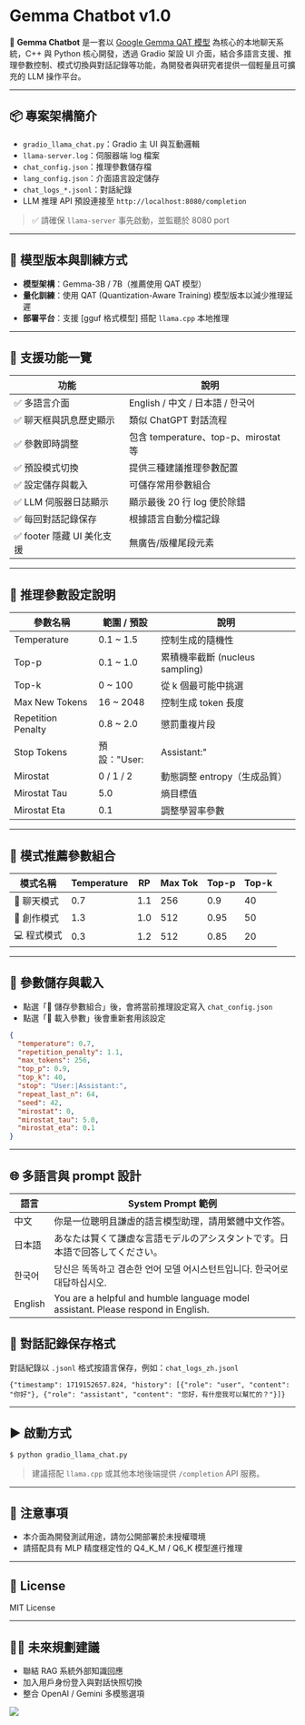 # Gemma Chatbot v1.0

🦙 **Gemma Chatbot** 是一套以 [Google Gemma QAT 模型](https://ai.google.dev/gemma) 為核心的本地聊天系統，C++ 與 Python 核心開發，透過 Gradio 架設 UI 介面，結合多語言支援、推理參數控制、模式切換與對話記錄等功能，為開發者與研究者提供一個輕量且可擴充的 LLM 操作平台。

---

## 📦 專案架構簡介

- `gradio_llama_chat.py`：Gradio 主 UI 與互動邏輯
- `llama-server.log`：伺服器端 log 檔案
- `chat_config.json`：推理參數儲存檔
- `lang_config.json`：介面語言設定儲存
- `chat_logs_*.jsonl`：對話紀錄
- LLM 推理 API 預設連接至 `http://localhost:8080/completion`

> ✅ 請確保 `llama-server` 事先啟動，並監聽於 8080 port

---

## 🧠 模型版本與訓練方式

- **模型架構**：Gemma-3B / 7B（推薦使用 QAT 模型）
- **量化訓練**：使用 QAT (Quantization-Aware Training) 模型版本以減少推理延遲
- **部署平台**：支援 [gguf 格式模型] 搭配 `llama.cpp` 本地推理

---

## 🔧 支援功能一覽

| 功能                     | 說明 |
|--------------------------|------|
| ✅ 多語言介面             | English / 中文 / 日本語 / 한국어
| ✅ 聊天框與訊息歷史顯示     | 類似 ChatGPT 對話流程
| ✅ 參數即時調整             | 包含 temperature、top-p、mirostat 等
| ✅ 預設模式切換             | 提供三種建議推理參數配置
| ✅ 設定儲存與載入           | 可儲存常用參數組合
| ✅ LLM 伺服器日誌顯示       | 顯示最後 20 行 log 便於除錯
| ✅ 每回對話記錄保存         | 根據語言自動分檔記錄
| ✅ footer 隱藏 UI 美化支援   | 無廣告/版權尾段元素

---

## 🔬 推理參數設定說明

| 參數名稱         | 範圍 / 預設 | 說明 |
|------------------|-------------|------|
| Temperature       | 0.1 ~ 1.5   | 控制生成的隨機性
| Top-p             | 0.1 ~ 1.0   | 累積機率截斷 (nucleus sampling)
| Top-k             | 0 ~ 100     | 從 k 個最可能中挑選
| Max New Tokens    | 16 ~ 2048   | 控制生成 token 長度
| Repetition Penalty| 0.8 ~ 2.0   | 懲罰重複片段
| Stop Tokens       | 預設："User:|Assistant:" | 控制生成終止字串
| Mirostat          | 0 / 1 / 2   | 動態調整 entropy（生成品質）
| Mirostat Tau      | 5.0         | 熵目標值
| Mirostat Eta      | 0.1         | 調整學習率參數

---

## 🧰 模式推薦參數組合

| 模式名稱   | Temperature | RP   | Max Tok | Top-p | Top-k |
|------------|-------------|------|----------|--------|--------|
| 💬 聊天模式 | 0.7         | 1.1  | 256      | 0.9    | 40     |
| 🎨 創作模式 | 1.3         | 1.0  | 512      | 0.95   | 50     |
| 💻 程式模式 | 0.3         | 1.2  | 512      | 0.85   | 20     |

---

## 💾 參數儲存與載入

- 點選「💾 儲存參數組合」後，會將當前推理設定寫入 `chat_config.json`
- 點選「📂 載入參數」後會重新套用該設定

```json
{
  "temperature": 0.7,
  "repetition_penalty": 1.1,
  "max_tokens": 256,
  "top_p": 0.9,
  "top_k": 40,
  "stop": "User:|Assistant:",
  "repeat_last_n": 64,
  "seed": 42,
  "mirostat": 0,
  "mirostat_tau": 5.0,
  "mirostat_eta": 0.1
}
```

---

## 🌐 多語言與 prompt 設計

| 語言    | System Prompt 範例 |
|---------|----------------------|
| 中文    | 你是一位聰明且謙虛的語言模型助理，請用繁體中文作答。
| 日本語  | あなたは賢くて謙虚な言語モデルのアシスタントです。日本語で回答してください。
| 한국어  | 당신은 똑똑하고 겸손한 언어 모델 어시스턴트입니다. 한국어로 대답하십시오.
| English | You are a helpful and humble language model assistant. Please respond in English.



## 📜 對話記錄保存格式

對話紀錄以 `.jsonl` 格式按語言保存，例如：`chat_logs_zh.jsonl`

```jsonl
{"timestamp": 1719152657.824, "history": [{"role": "user", "content": "你好"}, {"role": "assistant", "content": "您好，有什麼我可以幫忙的？"}]}
```

---

## ▶️ 啟動方式

```bash
$ python gradio_llama_chat.py
```
> 建議搭配 `llama.cpp` 或其他本地後端提供 `/completion` API 服務。

---
## 🔐 注意事項

- 本介面為開發測試用途，請勿公開部署於未授權環境
- 請搭配具有 MLP 精度穩定性的 Q4_K_M / Q6_K 模型進行推理
---

## 📌 License

MIT License

---

## 🙋‍♂️ 未來規劃建議
- 聯結 RAG 系統外部知識回應
- 加入用戶身份登入與對話快照切換
- 整合 OpenAI / Gemini 多模態選項

![](https://api.pcloud.com/getpubthumb?code=XZ7i3u5ZL6489qgfoMLDDpwRbt2uqbpk9DMy&linkpassword=&size=1229x2028&crop=0&type=auto "")